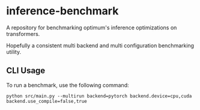 # inference-benchmark
A repository for benchmarking optimum's inference optimizations on transformers.

Hopefully a consistent multi backend and multi configuration benchmarking utility.

## CLI Usage
To run a benchmark, use the following command:
```
python src/main.py --multirun backend=pytorch backend.device=cpu,cuda backend.use_compile=false,true
```